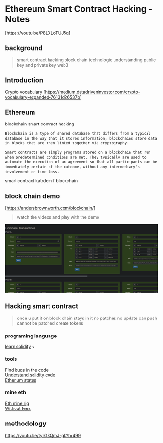 # Ethereum Smart Contract Hacking -Notes
[https://youtu.be/P8LXLoTUJ5g]

## background 
>smart contract hacking 
>block chain technologie understanding 
>public key and private key 
>web3

## Introduction 

Crypto vocabulary [https://medium.datadriveninvestor.com/crypto-vocabulary-expanded-76131d26537b]


## Ethereum  

blockchain smart contract hacking 

```language
Blockchain is a type of shared database that differs from a typical database in the way that it stores information; blockchains store data in blocks that are then linked together via cryptography.
```

```language
Smart contracts are simply programs stored on a blockchain that run when predetermined conditions are met. They typically are used to automate the execution of an agreement so that all participants can be immediately certain of the outcome, without any intermediary's involvement or time loss.
```
smart contract katrdem f blockchain 

## block chain demo 
[https://andersbrownworth.com/blockchain/]

> watch the videos and play with the demo

<img src='./demo.png'>


## Hacking smart contract 

> once u put it on block chain stays in it no patches no update can push 
> cannot be patched 
> create tokens

### programing language

[learn solidity](https://github.com/willitscale/learning-solidity) <




### tools 

[Find bugs in the code](https://github.com/enzymefinance/oyente)<br>
[Understand solidity code](https://github.com/raineorshine/solgraph)<br>
[Etherium status](https://ethstats.net/)


### mine eth 

[Eth mine rig](https://eth.2miners.com/help)<br>
[Without fees](https://2miners.com/blog/how-to-get-payouts-for-ethereum-mining-without-fees/)


## methodology 

https://youtu.be/tyrGSQmJ-gk?t=499